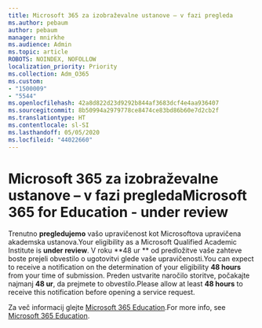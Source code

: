```yaml
---
title: Microsoft 365 za izobraževalne ustanove – v fazi pregleda
ms.author: pebaum
author: pebaum
manager: mnirkhe
ms.audience: Admin
ms.topic: article
ROBOTS: NOINDEX, NOFOLLOW
localization_priority: Priority
ms.collection: Adm_O365
ms.custom:
- "1500009"
- "5544"
ms.openlocfilehash: 42a8d822d23d9292b844af3683dcf4e4aa936407
ms.sourcegitcommit: 8b50994a2979778ce8474ce83bd86b60e7d2cb2f
ms.translationtype: HT
ms.contentlocale: sl-SI
ms.lasthandoff: 05/05/2020
ms.locfileid: "44022660"
---
```

# <a name="microsoft-365-for-education---under-review"></a><span data-ttu-id="a504c-102">Microsoft 365 za izobraževalne ustanove – v fazi pregleda</span><span class="sxs-lookup"><span data-stu-id="a504c-102">Microsoft 365 for Education - under review</span></span>

<span data-ttu-id="a504c-103">Trenutno **pregledujemo** vašo upravičenost kot Microsoftova upravičena akademska ustanova.</span><span class="sxs-lookup"><span data-stu-id="a504c-103">Your eligibility as a Microsoft Qualified Academic Institute is **under review**.</span></span> <span data-ttu-id="a504c-104">V roku \*\*48 ur \*\* od predložitve vaše zahteve boste prejeli obvestilo o ugotovitvi glede vaše upravičenosti.</span><span class="sxs-lookup"><span data-stu-id="a504c-104">You can expect to receive a notification on the determination of your eligibility **48 hours** from your time of submission.</span></span> <span data-ttu-id="a504c-105">Preden ustvarite naročilo storitve, počakajte najmanj **48 ur**, da prejmete to obvestilo.</span><span class="sxs-lookup"><span data-stu-id="a504c-105">Please allow at least **48 hours** to receive this notification before opening a service request.</span></span>

<span data-ttu-id="a504c-106">Za več informacij glejte [Microsoft 365 Education](https://www.microsoft.com/education/buy-license/microsoft365).</span><span class="sxs-lookup"><span data-stu-id="a504c-106">For more info, see [Microsoft 365 Education](https://www.microsoft.com/education/buy-license/microsoft365).</span></span>
